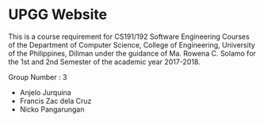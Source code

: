 # UPGG Website

This is a course requirement for CS191/192 Software Engineering Courses of the Department of
Computer Science, College of Engineering, University of the Philippines, Diliman under the guidance of
Ma. Rowena C. Solamo for the 1st and 2nd Semester of the academic year 2017-2018.

Group Number : 3
* Anjelo Jurquina
* Francis Zac dela Cruz
* Nicko Pangarungan
